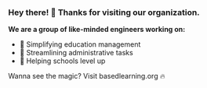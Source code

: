 ### Hey there! :wave: Thanks for visiting our organization.

**We are a group of like-minded engineers working on:**
- 🧠 Simplifying education management
- 🔧 Streamlining administrative tasks
- 🚀 Helping schools level up

Wanna see the magic? Visit basedlearning.org 🔥
